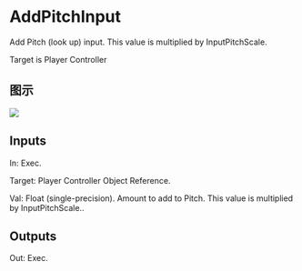 # AddPitchInput

Add Pitch (look up) input. This value is multiplied by InputPitchScale.

Target is Player Controller

## 图示

![]($-20221218-19065151.png)

## Inputs

In: Exec.

Target: Player Controller Object Reference.

Val: Float (single-precision). Amount to add to Pitch. This value is multiplied by InputPitchScale..  

## Outputs

Out: Exec.

